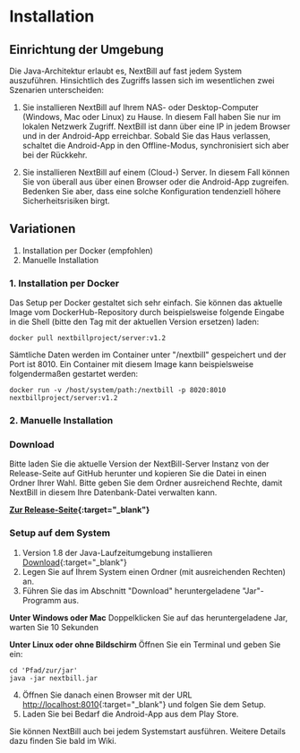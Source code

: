 # Installation
## Einrichtung der Umgebung
Die Java-Architektur erlaubt es, NextBill auf fast jedem System auszuführen. 
Hinsichtlich des Zugriffs lassen sich im wesentlichen zwei Szenarien unterscheiden:

1. Sie installieren NextBill auf Ihrem NAS- oder Desktop-Computer (Windows, Mac oder Linux) zu Hause. In diesem Fall haben Sie nur im lokalen Netzwerk Zugriff. NextBill ist dann über eine IP in jedem Browser und in der Android-App erreichbar. Sobald Sie das Haus verlassen, schaltet die Android-App in den Offline-Modus, synchronisiert sich aber bei der Rückkehr.

2. Sie installieren NextBill auf einem (Cloud-) Server. In diesem Fall können Sie von überall aus über einen Browser oder die Android-App zugreifen. Bedenken Sie aber, dass eine solche Konfiguration tendenziell höhere Sicherheitsrisiken birgt.

## Variationen
1. Installation per Docker (empfohlen)
2. Manuelle Installation

### 1. Installation per Docker

Das Setup per Docker gestaltet sich sehr einfach. Sie können das aktuelle Image vom DockerHub-Repository durch beispielsweise folgende Eingabe in die Shell (bitte den Tag mit der aktuellen Version ersetzen) laden:

`
  docker pull nextbillproject/server:v1.2
`

Sämtliche Daten werden im Container unter "/nextbill" gespeichert und der Port ist 8010. Ein Container mit diesem Image kann beispielsweise folgendermaßen gestartet werden:

`
docker run -v /host/system/path:/nextbill -p 8020:8010 nextbillproject/server:v1.2
`

### 2. Manuelle Installation

### Download
Bitte laden Sie die aktuelle Version der NextBill-Server Instanz von der Release-Seite auf GitHub herunter und kopieren Sie die Datei in einen Ordner Ihrer Wahl. Bitte geben Sie dem Ordner ausreichend Rechte, damit NextBill in diesem Ihre Datenbank-Datei verwalten kann.

**[Zur Release-Seite](https://github.com/nextbill-project/server/releases){:target="_blank"}**

### Setup auf dem System
1. Version 1.8 der Java-Laufzeitumgebung installieren [Download](https://www.oracle.com/java/technologies/javase-jre8-downloads.html){:target="_blank"}
2. Legen Sie auf Ihrem System einen Ordner (mit ausreichenden Rechten) an.
3. Führen Sie das im  Abschnitt "Download" heruntergeladene "Jar"-Programm aus.

**Unter Windows oder Mac** Doppelklicken Sie auf das heruntergeladene Jar, warten Sie 10 Sekunden

**Unter Linux oder ohne Bildschirm** Öffnen Sie ein Terminal und geben Sie ein:
```
cd 'Pfad/zur/jar'
java -jar nextbill.jar
```

4. Öffnen Sie danach einen Browser mit der URL [http://localhost:8010](http://localhost:8010){:target="_blank"} und folgen Sie dem Setup.
5. Laden Sie bei Bedarf die Android-App aus dem Play Store.

Sie können NextBill auch bei jedem Systemstart ausführen. Weitere Details dazu finden Sie bald im Wiki.
